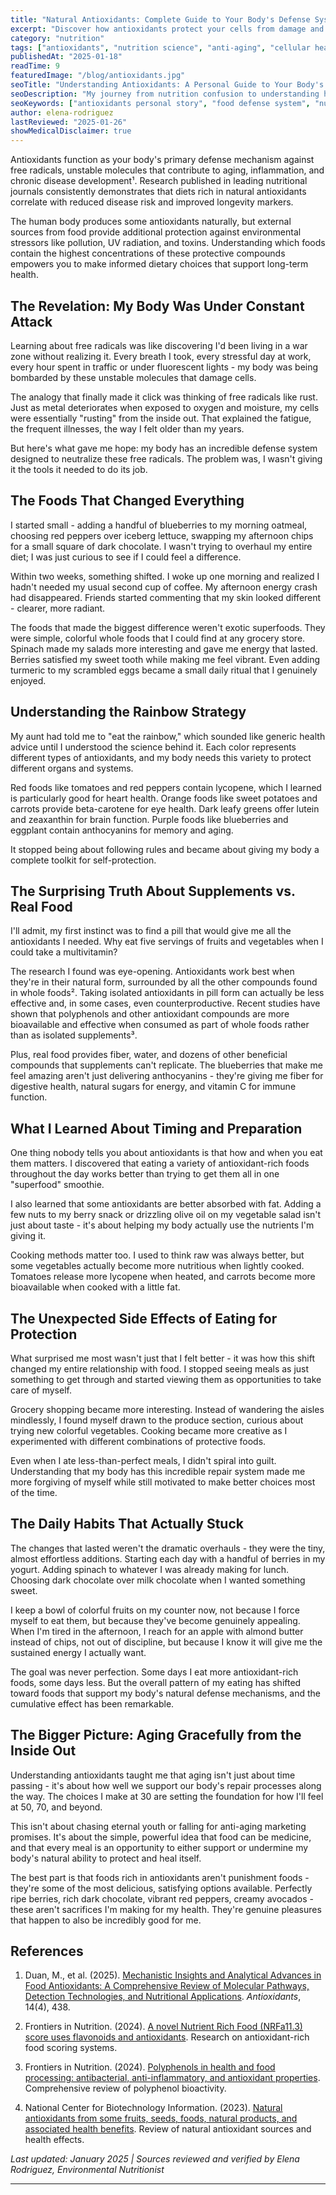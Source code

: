 ```yaml
---
title: "Natural Antioxidants: Complete Guide to Your Body's Defense System"
excerpt: "Discover how antioxidants protect your cells from damage and which foods provide the most powerful nutritional defense against aging and disease."
category: "nutrition"
tags: ["antioxidants", "nutrition science", "anti-aging", "cellular health", "disease prevention"]
publishedAt: "2025-01-18"
readTime: 9
featuredImage: "/blog/antioxidants.jpg"
seoTitle: "Understanding Antioxidants: A Personal Guide to Your Body's Defense System"
seoDescription: "My journey from nutrition confusion to understanding how antioxidants work. Learn which foods truly support your body's natural protection mechanisms."
seoKeywords: ["antioxidants personal story", "food defense system", "nutrition journey", "healthy food choices", "antioxidant-rich foods"]
author: elena-rodriguez
lastReviewed: "2025-01-26"
showMedicalDisclaimer: true
---
```


Antioxidants function as your body's primary defense mechanism against free radicals, unstable molecules that contribute to aging, inflammation, and chronic disease development¹. Research published in leading nutritional journals consistently demonstrates that diets rich in natural antioxidants correlate with reduced disease risk and improved longevity markers.

The human body produces some antioxidants naturally, but external sources from food provide additional protection against environmental stressors like pollution, UV radiation, and toxins. Understanding which foods contain the highest concentrations of these protective compounds empowers you to make informed dietary choices that support long-term health.

## The Revelation: My Body Was Under Constant Attack

Learning about free radicals was like discovering I'd been living in a war zone without realizing it. Every breath I took, every stressful day at work, every hour spent in traffic or under fluorescent lights - my body was being bombarded by these unstable molecules that damage cells.

The analogy that finally made it click was thinking of free radicals like rust. Just as metal deteriorates when exposed to oxygen and moisture, my cells were essentially "rusting" from the inside out. That explained the fatigue, the frequent illnesses, the way I felt older than my years.

But here's what gave me hope: my body has an incredible defense system designed to neutralize these free radicals. The problem was, I wasn't giving it the tools it needed to do its job.

## The Foods That Changed Everything

I started small - adding a handful of blueberries to my morning oatmeal, choosing red peppers over iceberg lettuce, swapping my afternoon chips for a small square of dark chocolate. I wasn't trying to overhaul my entire diet; I was just curious to see if I could feel a difference.

Within two weeks, something shifted. I woke up one morning and realized I hadn't needed my usual second cup of coffee. My afternoon energy crash had disappeared. Friends started commenting that my skin looked different - clearer, more radiant.

The foods that made the biggest difference weren't exotic superfoods. They were simple, colorful whole foods that I could find at any grocery store. Spinach made my salads more interesting and gave me energy that lasted. Berries satisfied my sweet tooth while making me feel vibrant. Even adding turmeric to my scrambled eggs became a small daily ritual that I genuinely enjoyed.

## Understanding the Rainbow Strategy

My aunt had told me to "eat the rainbow," which sounded like generic health advice until I understood the science behind it. Each color represents different types of antioxidants, and my body needs this variety to protect different organs and systems.

Red foods like tomatoes and red peppers contain lycopene, which I learned is particularly good for heart health. Orange foods like sweet potatoes and carrots provide beta-carotene for eye health. Dark leafy greens offer lutein and zeaxanthin for brain function. Purple foods like blueberries and eggplant contain anthocyanins for memory and aging.

It stopped being about following rules and became about giving my body a complete toolkit for self-protection.

## The Surprising Truth About Supplements vs. Real Food

I'll admit, my first instinct was to find a pill that would give me all the antioxidants I needed. Why eat five servings of fruits and vegetables when I could take a multivitamin?

The research I found was eye-opening. Antioxidants work best when they're in their natural form, surrounded by all the other compounds found in whole foods². Taking isolated antioxidants in pill form can actually be less effective and, in some cases, even counterproductive. Recent studies have shown that polyphenols and other antioxidant compounds are more bioavailable and effective when consumed as part of whole foods rather than as isolated supplements³.

Plus, real food provides fiber, water, and dozens of other beneficial compounds that supplements can't replicate. The blueberries that make me feel amazing aren't just delivering anthocyanins - they're giving me fiber for digestive health, natural sugars for energy, and vitamin C for immune function.

## What I Learned About Timing and Preparation

One thing nobody tells you about antioxidants is that how and when you eat them matters. I discovered that eating a variety of antioxidant-rich foods throughout the day works better than trying to get them all in one "superfood" smoothie.

I also learned that some antioxidants are better absorbed with fat. Adding a few nuts to my berry snack or drizzling olive oil on my vegetable salad isn't just about taste - it's about helping my body actually use the nutrients I'm giving it.

Cooking methods matter too. I used to think raw was always better, but some vegetables actually become more nutritious when lightly cooked. Tomatoes release more lycopene when heated, and carrots become more bioavailable when cooked with a little fat.

## The Unexpected Side Effects of Eating for Protection

What surprised me most wasn't just that I felt better - it was how this shift changed my entire relationship with food. I stopped seeing meals as just something to get through and started viewing them as opportunities to take care of myself.

Grocery shopping became more interesting. Instead of wandering the aisles mindlessly, I found myself drawn to the produce section, curious about trying new colorful vegetables. Cooking became more creative as I experimented with different combinations of protective foods.

Even when I ate less-than-perfect meals, I didn't spiral into guilt. Understanding that my body has this incredible repair system made me more forgiving of myself while still motivated to make better choices most of the time.

## The Daily Habits That Actually Stuck

The changes that lasted weren't the dramatic overhauls - they were the tiny, almost effortless additions. Starting each day with a handful of berries in my yogurt. Adding spinach to whatever I was already making for lunch. Choosing dark chocolate over milk chocolate when I wanted something sweet.

I keep a bowl of colorful fruits on my counter now, not because I force myself to eat them, but because they've become genuinely appealing. When I'm tired in the afternoon, I reach for an apple with almond butter instead of chips, not out of discipline, but because I know it will give me the sustained energy I actually want.

The goal was never perfection. Some days I eat more antioxidant-rich foods, some days less. But the overall pattern of my eating has shifted toward foods that support my body's natural defense mechanisms, and the cumulative effect has been remarkable.

## The Bigger Picture: Aging Gracefully from the Inside Out

Understanding antioxidants taught me that aging isn't just about time passing - it's about how well we support our body's repair processes along the way. The choices I make at 30 are setting the foundation for how I'll feel at 50, 70, and beyond.

This isn't about chasing eternal youth or falling for anti-aging marketing promises. It's about the simple, powerful idea that food can be medicine, and that every meal is an opportunity to either support or undermine my body's natural ability to protect and heal itself.

The best part is that foods rich in antioxidants aren't punishment foods - they're some of the most delicious, satisfying options available. Perfectly ripe berries, rich dark chocolate, vibrant red peppers, creamy avocados - these aren't sacrifices I'm making for my health. They're genuine pleasures that happen to also be incredibly good for me.

## References

1. Duan, M., et al. (2025). [Mechanistic Insights and Analytical Advances in Food Antioxidants: A Comprehensive Review of Molecular Pathways, Detection Technologies, and Nutritional Applications](https://www.mdpi.com/2076-3921/14/4/438). *Antioxidants*, 14(4), 438.

2. Frontiers in Nutrition. (2024). [A novel Nutrient Rich Food (NRFa11.3) score uses flavonoids and antioxidants](https://www.frontiersin.org/journals/nutrition/articles/10.3389/fnut.2024.1386328/full). Research on antioxidant-rich food scoring systems.

3. Frontiers in Nutrition. (2024). [Polyphenols in health and food processing: antibacterial, anti-inflammatory, and antioxidant properties](https://www.frontiersin.org/journals/nutrition/articles/10.3389/fnut.2024.1456730/full). Comprehensive review of polyphenol bioactivity.

4. National Center for Biotechnology Information. (2023). [Natural antioxidants from some fruits, seeds, foods, natural products, and associated health benefits](https://pmc.ncbi.nlm.nih.gov/articles/PMC10084981/). Review of natural antioxidant sources and health effects.

*Last updated: January 2025 | Sources reviewed and verified by Elena Rodriguez, Environmental Nutritionist*

---